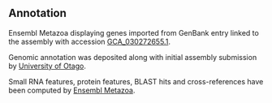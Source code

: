 **Annotation**
----------

Ensembl Metazoa displaying genes imported from GenBank entry linked to the assembly with accession [GCA\_030272655.1](http://www.ebi.ac.uk/ena/data/view/GCA_030272655.1).

Genomic annotation was deposited along with initial assembly submission by [University of Otago](https://www.ncbi.nlm.nih.gov/datasets/genome/GCA_030272655.1/).

Small RNA features, protein features, BLAST hits and cross-references have been
computed by [Ensembl Metazoa](https://metazoa.ensembl.org/info/genome/annotation/index.html).
